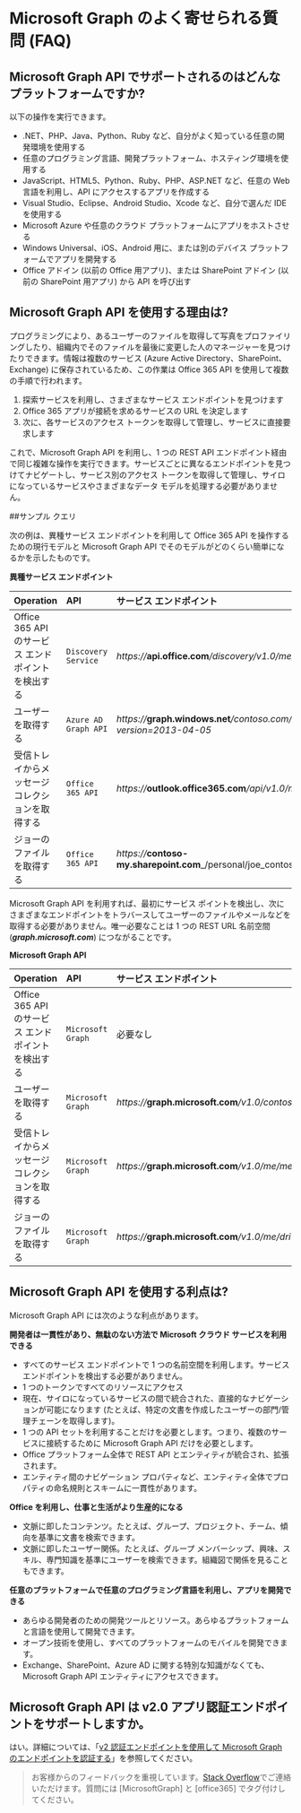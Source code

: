 
# Microsoft Graph のよく寄せられる質問 (FAQ)

## Microsoft Graph API でサポートされるのはどんなプラットフォームですか?
<!--
Apps can use the Microsoft Graph API to perform create, read, update, and delete (CRUD) operations on data sources and entities, giving them seamless access to work data. 

**Ease of use--one endpoint, all Office 365 data under one roof**

You can use the API in four steps:
1.  Select your programming language and development environment.
2.  Build your app.
3.  Optionally, host your app in Microsoft Azure or any cloud platform you choose.
4.  Authenticate your users by using single sign-on with Azure AD.

As a developer you can use the API to create custom apps that access and interact with all the richness of enterprise and productivity data--users, groups, organizational contacts, files, folders, mail, calendar, insights and relationships--and build apps across all mobile, web, and desktop platforms. No matter your development platform or tools. Using a single service endpoint to access those entities and data. And a single authentication flow.  -->

以下の操作を実行できます。

<!--Just like in Office 365 APIs, Office 365 unified endpoint API  allows you to build apps using any development environment of your choice:  -->

- .NET、PHP、Java、Python、Ruby など、自分がよく知っている任意の開発環境を使用する
- 任意のプログラミング言語、開発プラットフォーム、ホスティング環境を使用する
- JavaScript、HTML5、Python、Ruby、PHP、ASP.NET など、任意の Web 言語を利用し、API にアクセスするアプリを作成する  
- Visual Studio、Eclipse、Android Studio、Xcode など、自分で選んだ IDE を使用する
- Microsoft Azure や任意のクラウド プラットフォームにアプリをホストさせる
- Windows Universal、iOS、Android 用に、または別のデバイス プラットフォームでアプリを開発する
- Office アドイン (以前の Office 用アプリ)、または SharePoint アドイン (以前の SharePoint 用アプリ) から API を呼び出す
 


## Microsoft Graph API を使用する理由は?

プログラミングにより、あるユーザーのファイルを取得して写真をプロファイリングしたり、組織内でそのファイルを最後に変更した人のマネージャーを見つけたりできます。情報は複数のサービス (Azure Active Directory、SharePoint、Exchange) に保存されているため、この作業は Office 365 API を使用して複数の手順で行われます。 

1. 探索サービスを利用し、さまざまなサービス エンドポイントを見つけます 
2. Office 365 アプリが接続を求めるサービスの URL を決定します
3. 次に、各サービスのアクセス トークンを取得して管理し、サービスに直接要求します

これで、Microsoft Graph API を利用し、1 つの REST API エンドポイント経由で同じ複雑な操作を実行できます。サービスごとに異なるエンドポイントを見つけてナビゲートし、サービス別のアクセス トークンを取得して管理し、サイロになっているサービスやさまざまなデータ モデルを処理する必要がありません。

##サンプル クエリ

次の例は、異種サービス エンドポイントを利用して Office 365 API を操作するための現行モデルと Microsoft Graph API でそのモデルがどのくらい簡単になるかを示したものです。

**異種サービス エンドポイント**

|   **Operation**                  |  **API**                          |  **サービス エンドポイント** |
|:-----------------------------|:-----------------------------------------|:-----------------|
| Office 365 API のサービス エンドポイントを検出する               |     `Discovery Service`           | _https://_**api.office.com**_/discovery/v1.0/me/services_ |
| ユーザーを取得する           |     `Azure AD Graph API` | _https://_**graph.windows.net**_/contoso.com/users?api-version=2013-04-05_|
| 受信トレイからメッセージ コレクションを取得する       |     `Office 365 API`           | _https://_**outlook.office365.com**_/api/v1.0/me/messages_  |
| ジョーのファイルを取得する   |     `Office 365 API`  | _https://_**contoso-my.sharepoint.com**_/personal/joe_contoso_com/_api/v1.0/files_ |


Microsoft Graph API を利用すれば、最初にサービス ポイントを検出し、次にさまざまなエンドポイントをトラバースしてユーザーのファイルやメールなどを取得する必要がありません。唯一必要なことは 1 つの REST URL 名前空間 (_**graph.microsoft.com**_) につながることです。

**Microsoft Graph API**

|   **Operation**                  |  **API**                          |  **サービス エンドポイント** |
|:-----------------------------|:-----------------------------------------|:-----------------|
| Office 365 API のサービス エンドポイントを検出する                |     `Microsoft Graph`           | 必要なし |
| ユーザーを取得する           |     `Microsoft Graph` | _https://_**graph.microsoft.com**_/v1.0/contoso.onmicrosoft.com/users_ |
| 受信トレイからメッセージ コレクションを取得する       |     `Microsoft Graph`           | _https://_**graph.microsoft.com**_/v1.0/me/messages_  |
| ジョーのファイルを取得する   |     `Microsoft Graph `  | _https://_**graph.microsoft.com**_/v1.0/me/drive/root/children_ |


## Microsoft Graph API を使用する利点は?

Microsoft Graph API には次のような利点があります。

**開発者は一貫性があり、無駄のない方法で Microsoft クラウド サービスを利用できる**

-   すべてのサービス エンドポイントで 1 つの名前空間を利用します。サービス エンドポイントを検出する必要がありません。
-   1 つのトークンですべてのリソースにアクセス
-   現在、サイロになっているサービスの間で統合された、直接的なナビゲーションが可能になります (たとえば、特定の文書を作成したユーザーの部門/管理チェーンを取得します)。
-   1 つの API セットを利用することだけを必要とします。つまり、複数のサービスに接続するために Microsoft Graph API だけを必要とします。
-   Office プラットフォーム全体で REST API とエンティティが統合され、拡張されます。 
-   エンティティ間のナビゲーション プロパティなど、エンティティ全体でプロパティの命名規則とスキームに一貫性があります。

**Office を利用し、仕事と生活がより生産的になる**

-   文脈に即したコンテンツ。たとえば、グループ、プロジェクト、チーム、傾向を基準に文書を検索できます。
-   文脈に即したユーザー関係。たとえば、グループ メンバーシップ、興味、スキル、専門知識を基準にユーザーを検索できます。組織図で関係を見ることもできます。

**任意のプラットフォームで任意のプログラミング言語を利用し、アプリを開発できる**

-   あらゆる開発者のための開発ツールとリソース。あらゆるプラットフォームと言語を使用して開発できます。 
-   オープン技術を使用し、すべてのプラットフォームのモバイルを開発できます。  
-   Exchange、SharePoint、Azure AD に関する特別な知識がなくても、Microsoft Graph API エンティティにアクセスできます。

<!---<a name="msg_v2auth"> </a>-->

## Microsoft Graph API は v2.0 アプリ認証エンドポイントをサポートしますか。

はい。詳細については、「[v2 認証エンドポイントを使用して Microsoft Graph のエンドポイントを認証する](http://graph.microsoft.io/docs/authorization/converged_auth)」を参照してください。



  > お客様からのフィードバックを重視しています。[Stack Overflow](http://stackoverflow.com/questions/tagged/office365)でご連絡いただけます。質問には [MicrosoftGraph] と [office365] でタグ付けしてください。








